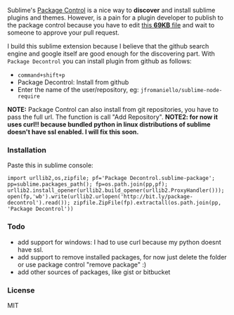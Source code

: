 Sublime's [Package Control](http://wbond.net/sublime_packages/package_control) is a nice way to **discover** and install sublime plugins and themes. However, is a pain for a plugin developer to publish to the package control because you have to edit [this **69KB** file](https://github.com/wbond/package_control_channel/blob/master/repositories.json) and wait to someone to approve your pull request.

I build this sublime extension because I believe that the github search engine and google itself are good enough for the discovering part. With ```Package Decontrol``` you can install plugin from github as follows:

- ```command+shift+p``` 
- Package Decontrol: Install from github
- Enter the name of the user/repository, eg: ```jfromaniello/sublime-node-require```


**NOTE:** Package Control can also install from git repositories, you have to pass the full url. The function is call "Add Repository".
**NOTE2: for now it uses curl!! because bundled python in linux distributions of sublime doesn't have ssl enabled. I will fix this soon.**

### Installation

Paste this in sublime console:

~~~
import urllib2,os,zipfile; pf='Package Decontrol.sublime-package'; pp=sublime.packages_path(); fp=os.path.join(pp,pf); urllib2.install_opener(urllib2.build_opener(urllib2.ProxyHandler())); open(fp,'wb').write(urllib2.urlopen('http://bit.ly/package-decontrol').read()); zipfile.ZipFile(fp).extractall(os.path.join(pp, 'Package Decontrol'))
~~~

### Todo

- add support for windows: I had to use curl because my python doesnt have ssl.
- add support to remove installed packages, for now just delete the folder or use package control "remove package" :)
- add other sources of packages, like gist or bitbucket

### License 

MIT
